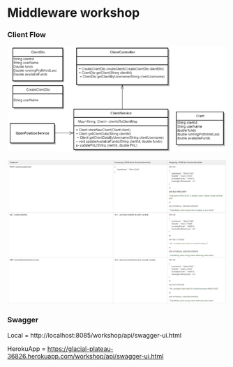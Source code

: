 # Middleware workshop

### Client Flow
![Screenshot](/src/main/docs/ClientFlow.PNG)

![Screenshot](/src/main/docs/ClientFlowEndpoints.PNG)

### Swagger

Local = http://localhost:8085/workshop/api/swagger-ui.html

HerokuApp = https://glacial-plateau-36826.herokuapp.com/workshop/api/swagger-ui.html
